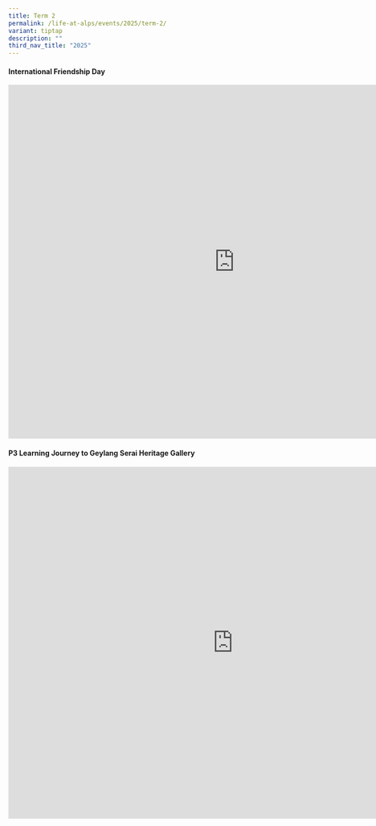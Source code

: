 ```yaml
---
title: Term 2
permalink: /life-at-alps/events/2025/term-2/
variant: tiptap
description: ""
third_nav_title: "2025"
---
```

<h4><strong>International Friendship Day</strong></h4>
<div class="iframe-wrapper">
<iframe height="704" width="900" allowfullscreen="true" frameborder="0" src="https://docs.google.com/presentation/d/e/2PACX-1vSrXOxrj6OBcVSFtjmh431syF7qQMLGV9S6bkqlvKyj2Um7zc4csyDn0Wkxcs96EVN168wuAiIZi_ER/pubembed?start=true&amp;loop=true&amp;delayms=5000"></iframe>
</div>
<p></p>
<h4><strong>P3 Learning Journey to Geylang Serai Heritage Gallery</strong></h4>
<div class="iframe-wrapper">
<iframe height="700" width="894" allowfullscreen="true" frameborder="0" src="https://docs.google.com/presentation/d/e/2PACX-1vSwvUI5gfAaLWwPiQfhTEyEALVDWby3OVpr8ZLZ70BjHD2mJMz84AmQ7dGq8InRpngg1K0PjO8RirEx/pubembed?start=true&amp;loop=true&amp;delayms=5000"></iframe>
</div>
<p></p>